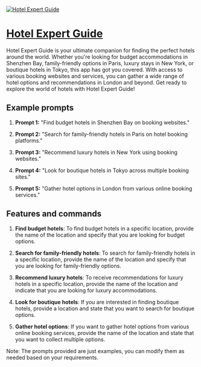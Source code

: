 [![Hotel Expert Guide](https://files.oaiusercontent.com/file-gwem2f1tEX8EeOD0oHjMrMuN?se=2123-10-18T08%3A35%3A44Z&sp=r&sv=2021-08-06&sr=b&rscc=max-age%3D31536000%2C%20immutable&rscd=attachment%3B%20filename%3Db7e7b857-b4a2-4ded-bb02-cb9bf39cfcc3.png&sig=pXmNo3Kt21FRoBoQnbLf9FgX2MLiciAwJVFvRGDMCMw%3D)](https://chat.openai.com/g/g-vxqBOUFj3-hotel-expert-guide)

# [Hotel Expert Guide](https://chat.openai.com/g/g-vxqBOUFj3-hotel-expert-guide)

Hotel Expert Guide is your ultimate companion for finding the perfect hotels around the world. Whether you're looking for budget accommodations in Shenzhen Bay, family-friendly options in Paris, luxury stays in New York, or boutique hotels in Tokyo, this app has got you covered. With access to various booking websites and services, you can gather a wide range of hotel options and recommendations in London and beyond. Get ready to explore the world of hotels with Hotel Expert Guide!

## Example prompts

1. **Prompt 1:** "Find budget hotels in Shenzhen Bay on booking websites."

2. **Prompt 2:** "Search for family-friendly hotels in Paris on hotel booking platforms."

3. **Prompt 3:** "Recommend luxury hotels in New York using booking websites."

4. **Prompt 4:** "Look for boutique hotels in Tokyo across multiple booking sites."

5. **Prompt 5:** "Gather hotel options in London from various online booking services."


## Features and commands

1. **Find budget hotels**: To find budget hotels in a specific location, provide the name of the location and specify that you are looking for budget options.

2. **Search for family-friendly hotels**: To search for family-friendly hotels in a specific location, provide the name of the location and specify that you are looking for family-friendly options.

3. **Recommend luxury hotels**: To receive recommendations for luxury hotels in a specific location, provide the name of the location and indicate that you are looking for luxury accommodations.

4. **Look for boutique hotels**: If you are interested in finding boutique hotels, provide a location and state that you want to search for boutique options.

5. **Gather hotel options**: If you want to gather hotel options from various online booking services, provide the name of the location and state that you want to collect multiple options.

Note: The prompts provided are just examples, you can modify them as needed based on your requirements.
